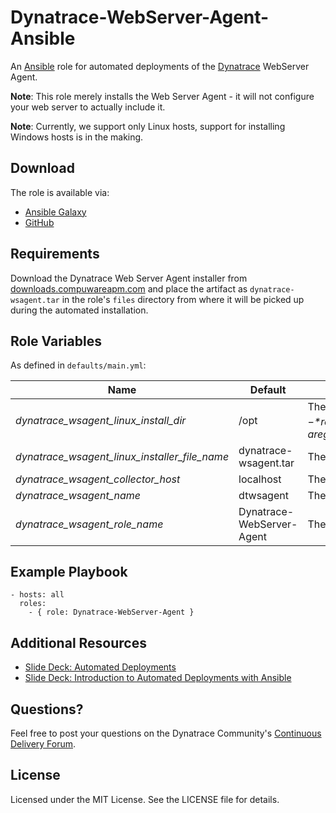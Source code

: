 # Dynatrace-WebServer-Agent-Ansible

An [Ansible](http://www.ansible.com) role for automated deployments of the [Dynatrace](http://bit.ly/dttrial) WebServer Agent.

**Note**: This role merely installs the Web Server Agent - it will not configure your web server to actually include it.

**Note**: Currently, we support only Linux hosts, support for installing Windows hosts is in the making.

## Download

The role is available via:

- [Ansible Galaxy](https://galaxy.ansible.com/list#/roles/2625)
- [GitHub](https://github.com/Dynatrace/Dynatrace-WebServer-Agent-Ansible)

## Requirements

Download the Dynatrace Web Server Agent installer from [downloads.compuwareapm.com](http://downloads.compuwareapm.com) and place the artifact as ```dynatrace-wsagent.tar``` in the role's ```files``` directory from where it will be picked up during the automated installation.

## Role Variables

As defined in ```defaults/main.yml```:

| Name                                          | Default | Description |
|-----------------------------------------------|---------------------------|-------------|
| *dynatrace_wsagent_linux_install_dir*         | /opt                      | The Dynatrace Web Server Agent will be installed into the directory *$dynatrace_wsagent_linux_install_dir*/dynatrace-*$major*-*$minor*-*$rev*, where *$major*, *$minor* and *$rev* are given by the installer. A symbolic link to the actual installation directory will be created in *$dynatrace_wsagent_linux_install_dir*/dynatrace. |
| *dynatrace_wsagent_linux_installer_file_name* | dynatrace-wsagent.tar     | The file name of the Dynatrace Web Server Agent installer in the role's ```files``` directory. |
| *dynatrace_wsagent_collector_host*            | localhost                 | The location of the collector the Web Server Agent service shall connect to. |
| *dynatrace_wsagent_name*                      | dtwsagent                 | The name the Web Server Agent as it appears in Dynatrace. |
| *dynatrace_wsagent_role_name*                 | Dynatrace-WebServer-Agent | The actual name of this role in an [Ansible Playbook's](http://docs.ansible.com/playbooks.html) ```roles``` directory. |

## Example Playbook

	- hosts: all
	  roles:
	    - { role: Dynatrace-WebServer-Agent }

## Additional Resources

- [Slide Deck: Automated Deployments](http://slideshare.net/MartinEtmajer/automated-deployments-slide-share)
- [Slide Deck: Introduction to Automated Deployments with Ansible](http://www.slideshare.net/MartinEtmajer/introduction-to-automated-deployments-with-ansible)

## Questions?

Feel free to post your questions on the Dynatrace Community's [Continuous Delivery Forum](https://community.dynatrace.com/community/pages/viewpage.action?pageId=46628921).

## License

Licensed under the MIT License. See the LICENSE file for details.
